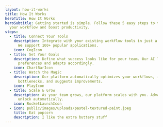 ```yaml
---
layout: how-it-works
title: How It Works
heroTitle: How It Works
heroSubtitle: Getting started is simple. Follow these 5 easy steps to transform
  your workflow and boost productivity.
steps:
  - title: Connect Your Tools
    description: Integrate with your existing workflow tools in just a few clicks.
      We support 100+ popular applications.
    icon: CogIcon
  - title: Set Your Goals
    description: Define what success looks like for your team. Our AI learns your
      preferences and adapts accordingly.
    icon: ChartBarIcon
  - title: Watch the Magic
    description: Our platform automatically optimizes your workflows, identifies
      bottlenecks, and suggests improvements.
    icon: PlayIcon
  - title: Scale & Grow
    description: As your team grows, our platform scales with you. Advanced features
      unlock automatically.
    icon: RocketLaunchIcon
  - icon: public/images/uploads/pastel-textured-paint.jpeg
    title: Eat popcorn
    description: I like the extra buttery stuff
---
```

